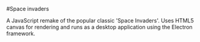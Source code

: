 #Space invaders

A JavaScript remake of the popular classic 'Space Invaders'. Uses HTML5 canvas for rendering and runs as a desktop application using the Electron framework.
